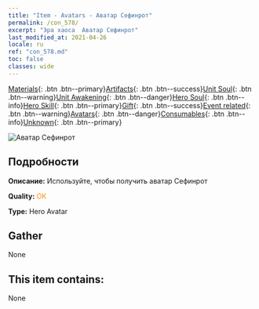 ```yaml
---
title: "Item - Avatars - Аватар Сефинрот"
permalink: /con_578/
excerpt: "Эра хаоса  Аватар Сефинрот"
last_modified_at: 2021-04-26
locale: ru
ref: "con_578.md"
toc: false
classes: wide
---
```

 [Materials](/ItemsRU/){: .btn .btn--primary}[Artifacts](/ItemsRU/Artifacts/){: .btn .btn--success}[Unit Soul](/ItemsRU/UnitSoul/){: .btn .btn--warning}[Unit Awakening](/ItemsRU/UnitAwakening/){: .btn .btn--danger}[Hero Soul](/ItemsRU/HeroSoul/){: .btn .btn--info}[Hero Skill](/ItemsRU/HeroSkill/){: .btn .btn--primary}[Gift](/ItemsRU/Gift/){: .btn .btn--success}[Event related](/ItemsRU/Events/){: .btn .btn--warning}[Avatars](/ItemsRU/Avatars/){: .btn .btn--danger}[Consumables](/ItemsRU/Consumables/){: .btn .btn--info}[Unknown](/ItemsRU/Unknown/){: .btn .btn--primary}

 ![Аватар Сефинрот](/images/h/h_Sephinroth1.jpg)

## Подробности
 **Описание:** Используйте, чтобы получить аватар Сефинрот

 **Quality:** <span style="color: #FF8C00">OK</span>

 **Type:** Hero Avatar

## Gather

  None

## This item contains:

  None

